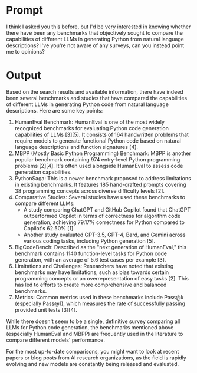 # Prompt

I think I asked you this before, but I'd be very interested in knowing whether there have been any benchmarks that objectively sought to compare the capabilities of different LLMs in generating Python from natural language descriptions? I've you're not aware of any surveys, can you instead point me to opinions?

# Output

Based on the search results and available information, there have indeed been several benchmarks and studies that have compared the capabilities of different LLMs in generating Python code from natural language descriptions. Here are some key points:

1. HumanEval Benchmark:
   HumanEval is one of the most widely recognized benchmarks for evaluating Python code generation capabilities of LLMs \[3]\[5]. It consists of 164 handwritten problems that require models to generate functional Python code based on natural language descriptions and function signatures \[4].
2. MBPP (Mostly Basic Python Programming) Benchmark:
   MBPP is another popular benchmark containing 974 entry-level Python programming problems \[2]\[4]. It's often used alongside HumanEval to assess code generation capabilities.
3. PythonSaga:
   This is a newer benchmark proposed to address limitations in existing benchmarks. It features 185 hand-crafted prompts covering 38 programming concepts across diverse difficulty levels \[2].
4. Comparative Studies:
   Several studies have used these benchmarks to compare different LLMs:
   - A study comparing ChatGPT and GitHub Copilot found that ChatGPT outperformed Copilot in terms of correctness for algorithm code generation, achieving 79.17% correctness for Python compared to Copilot's 62.50% \[1].
   - Another study evaluated GPT-3.5, GPT-4, Bard, and Gemini across various coding tasks, including Python generation \[5].
5. BigCodeBench:
   Described as the "next generation of HumanEval," this benchmark contains 1140 function-level tasks for Python code generation, with an average of 5.6 test cases per example \[3].
6. Limitations and Challenges:
   Researchers have noted that existing benchmarks may have limitations, such as bias towards certain programming concepts or an overrepresentation of easy tasks \[2]. This has led to efforts to create more comprehensive and balanced benchmarks.
7. Metrics:
   Common metrics used in these benchmarks include Pass@k (especially Pass@1), which measures the rate of successfully passing provided unit tests \[3]\[4].

While there doesn't seem to be a single, definitive survey comparing all LLMs for Python code generation, the benchmarks mentioned above (especially HumanEval and MBPP) are frequently used in the literature to compare different models' performance.

For the most up-to-date comparisons, you might want to look at recent papers or blog posts from AI research organizations, as the field is rapidly evolving and new models are constantly being released and evaluated.
